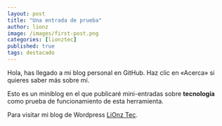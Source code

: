 ```yaml
---
layout: post
title: "Una entrada de prueba"
author: lionz
image: /images/first-post.png
categories: [lionztec]
published: true
tags: destacado
---
```


Hola, has llegado a mi blog personal en GitHub. Haz clic en «Acerca» si quieres saber más sobre mí.

Esto es un miniblog en el que publicaré mini-entradas sobre **tecnología** como prueba de funcionamiento de esta herramienta.

Para visitar mi blog de Wordpress [LiOnz Tec](http://lionztec.wordpress.com).
